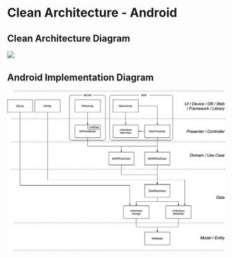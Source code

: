 # Clean Architecture - Android 
## Clean Architecture Diagram
![](https://blog.cleancoder.com/uncle-bob/images/2012-08-13-the-clean-architecture/CleanArchitecture.jpg)

## Android Implementation Diagram
![](./clean_architecture_diagram.png)
